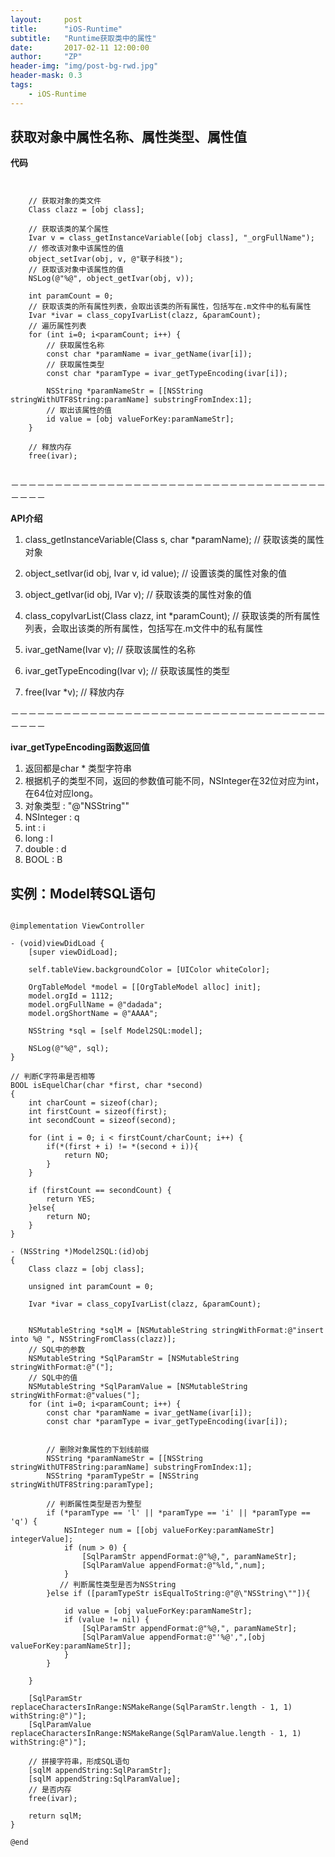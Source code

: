 ```yaml
---
layout:     post
title:      "iOS-Runtime"
subtitle:   "Runtime获取类中的属性"
date:       2017-02-11 12:00:00
author:     "ZP"
header-img: "img/post-bg-rwd.jpg"
header-mask: 0.3
tags:
    - iOS-Runtime
---
```


## 获取对象中属性名称、属性类型、属性值

**代码**

```


    // 获取对象的类文件
    Class clazz = [obj class];

    // 获取该类的某个属性    
    Ivar v = class_getInstanceVariable([obj class], "_orgFullName");
    // 修改该对象中该属性的值
    object_setIvar(obj, v, @"联子科技");
    // 获取该对象中该属性的值
    NSLog(@"%@", object_getIvar(obj, v));
    
    int paramCount = 0;
    // 获取该类的所有属性列表，会取出该类的所有属性，包括写在.m文件中的私有属性
    Ivar *ivar = class_copyIvarList(clazz, &paramCount);
    // 遍历属性列表
    for (int i=0; i<paramCount; i++) {
        // 获取属性名称
        const char *paramName = ivar_getName(ivar[i]);
        // 获取属性类型
        const char *paramType = ivar_getTypeEncoding(ivar[i]);
        
        NSString *paramNameStr = [[NSString stringWithUTF8String:paramName] substringFromIndex:1];
        // 取出该属性的值
        id value = [obj valueForKey:paramNameStr];
    }
    
    // 释放内存
    free(ivar);
    
```


－－－－－－－－－－－－－－－－－－－－－－－－－－－－－－－－－－－－－－－－

**API介绍**

1. class_getInstanceVariable(Class s, char *paramName); // 获取该类的属性对象

2. object_setIvar(id obj, Ivar v, id value); // 设置该类的属性对象的值

3. object_getIvar(id obj, IVar v); // 获取该类的属性对象的值

4. class_copyIvarList(Class clazz, int *paramCount); // 获取该类的所有属性列表，会取出该类的所有属性，包括写在.m文件中的私有属性

5. ivar_getName(Ivar v); // 获取该属性的名称

6. ivar_getTypeEncoding(Ivar v); // 获取该属性的类型
7. free(Ivar *v); // 释放内存 


－－－－－－－－－－－－－－－－－－－－－－－－－－－－－－－－－－－－－－－－

**ivar_getTypeEncoding函数返回值**

1. 返回都是char * 类型字符串
2. 根据机子的类型不同，返回的参数值可能不同，NSInteger在32位对应为int，在64位对应long。
3. 对象类型 : "@\"NSString\""
4. NSInteger : q
5. int : i
6. long : l
7. double : d
8. BOOL : B


## 实例：Model转SQL语句

```

@implementation ViewController

- (void)viewDidLoad {
    [super viewDidLoad];
    
    self.tableView.backgroundColor = [UIColor whiteColor];
    
    OrgTableModel *model = [[OrgTableModel alloc] init];
    model.orgId = 1112;
    model.orgFullName = @"dadada";
    model.orgShortName = @"AAAA";
    
    NSString *sql = [self Model2SQL:model];
    
    NSLog(@"%@", sql);
}

// 判断C字符串是否相等
BOOL isEquelChar(char *first, char *second)
{
    int charCount = sizeof(char);
    int firstCount = sizeof(first);
    int secondCount = sizeof(second);
    
    for (int i = 0; i < firstCount/charCount; i++) {
        if(*(first + i) != *(second + i)){
            return NO;
        }
    }
    
    if (firstCount == secondCount) {
        return YES;
    }else{
        return NO;
    }
}

- (NSString *)Model2SQL:(id)obj
{
    Class clazz = [obj class];
    
    unsigned int paramCount = 0;
    
    Ivar *ivar = class_copyIvarList(clazz, &paramCount);
    
    
    NSMutableString *sqlM = [NSMutableString stringWithFormat:@"insert into %@ ", NSStringFromClass(clazz)];
    // SQL中的参数
    NSMutableString *SqlParamStr = [NSMutableString stringWithFormat:@"("];
    // SQL中的值
    NSMutableString *SqlParamValue = [NSMutableString stringWithFormat:@"values("];
    for (int i=0; i<paramCount; i++) {
        const char *paramName = ivar_getName(ivar[i]);
        const char *paramType = ivar_getTypeEncoding(ivar[i]);
        

        // 删除对象属性的下划线前缀
        NSString *paramNameStr = [[NSString stringWithUTF8String:paramName] substringFromIndex:1];
        NSString *paramTypeStr = [NSString stringWithUTF8String:paramType];
        
        // 判断属性类型是否为整型
        if (*paramType == 'l' || *paramType == 'i' || *paramType == 'q') {
            NSInteger num = [[obj valueForKey:paramNameStr] integerValue];
            if (num > 0) {
                [SqlParamStr appendFormat:@"%@,", paramNameStr];
                [SqlParamValue appendFormat:@"%ld,",num];
            }
           // 判断属性类型是否为NSString 
        }else if ([paramTypeStr isEqualToString:@"@\"NSString\""]){
            
            id value = [obj valueForKey:paramNameStr];
            if (value != nil) {
                [SqlParamStr appendFormat:@"%@,", paramNameStr];
                [SqlParamValue appendFormat:@"'%@',",[obj valueForKey:paramNameStr]];
            }
        }

    }
    
    [SqlParamStr replaceCharactersInRange:NSMakeRange(SqlParamStr.length - 1, 1) withString:@")"];
    [SqlParamValue replaceCharactersInRange:NSMakeRange(SqlParamValue.length - 1, 1) withString:@")"];
    
    // 拼接字符串，形成SQL语句
    [sqlM appendString:SqlParamStr];
    [sqlM appendString:SqlParamValue];
    // 是否内存
    free(ivar);
    
    return sqlM;
}

@end

```




